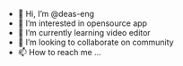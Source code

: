 - 👋 Hi, I’m @deas-eng
- 👀 I’m interested in opensource app
- 🌱 I’m currently learning video editor
- 💞️ I’m looking to collaborate on community
- 📫 How to reach me ...

<!---
deas-eng/deas-eng is a ✨ special ✨ repository because its `README.md` (this file) appears on your GitHub profile.
You can click the Preview link to take a look at your changes.
--->
